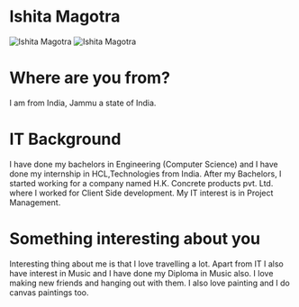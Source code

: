 # Ishita Magotra




![Ishita Magotra](https://github.com/illinoistech-itm/imagotra/blob/master/ITMD-521/Week-01/images/me.jpg)
![Ishita Magotra](https://github.com/illinoistech-itm/imagotra/blob/master/ITMD-521/Week-01/images/nasa.jpg)

# Where are you from?
I am from India, Jammu a state of India.

# IT Background
I have done my bachelors in Engineering (Computer Science) and I have done my internship in HCL,Technologies from India. After my Bachelors, I started working for a company named H.K. Concrete products pvt. Ltd. where I worked for Client Side development. My IT interest is in Project Management.

# Something interesting about you

Interesting thing about me is that I love travelling a lot. Apart from IT I also have interest in Music and I have done my Diploma in Music also. I love making new friends and hanging out with them. I also love painting and I do canvas paintings too. 







